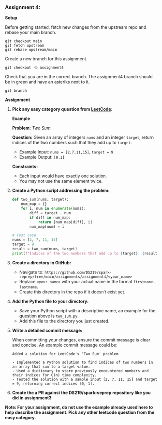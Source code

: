 ### Assignment 4:

**Setup**

Before getting started, fetch new changes from the upstream repo and rebase your main branch.

```
git checkout main
git fetch upstream
git rebase upstream/main
```

Create a new branch for this assignment.

```
git checkout -b assignment4
```

Check that you are in the correct branch. The assignment4 branch should be in green and have an asteriks next to it.
```
git branch
```

**Assignment**

1. **Pick any easy category question from [LeetCode](https://leetcode.com/):**
    
   **Example**

   **Problem:** *Two Sum*
   
   **Question:** Given an array of integers `nums` and an integer `target`, return indices of the two numbers such that they add up to `target`.

   - Example Input: `nums = [2,7,11,15]`, `target = 9`
   - Example Output: `[0,1]`
   
   **Constraints:**
   - Each input would have exactly one solution.
   - You may not use the same element twice.

1. **Create a Python script addressing the problem:**

   ```python
   def two_sum(nums, target):
       num_map = {}
       for i, num in enumerate(nums):
           diff = target - num
           if diff in num_map:
               return [num_map[diff], i]
           num_map[num] = i

   # Test case
   nums = [2, 7, 11, 15]
   target = 9
   result = two_sum(nums, target)
   print(f"Indices of the two numbers that add up to {target}: {result}")
   ```

2. **Create a directory in GitHub:**

   - Navigate to: `https://github.com/DS219/spark-seprep/tree/main/assignments/assignment4/<your_name>`
   - Replace `<your_name>` with your actual name in the format `firstname-lastname`.
   - Create this directory in the repo if it doesn’t exist yet.

3. **Add the Python file to your directory:**
   
   - Save your Python script with a descriptive name, an example for the question above is `two_sum.py`.
   - Add this file to the directory you just created.

4. **Write a detailed commit message:**

   When committing your changes, ensure the commit message is clear and concise. An example commit message could be:

   ```
   Added a solution for LeetCode's 'Two Sum' problem

   - Implemented a Python solution to find indices of two numbers in an array that sum to a target value.
   - Used a dictionary to store previously encountered numbers and their indices for O(n) time complexity.
   - Tested the solution with a sample input [2, 7, 11, 15] and target = 9, returning correct indices [0, 1].
   ```

5. **Create the a PR against the DS219/spark-seprep repository like you did in assignment3**

**Note: For your assignment, do not use the example already used here to help describe the assignment. Pick any other leetcode question from the easy category.**
